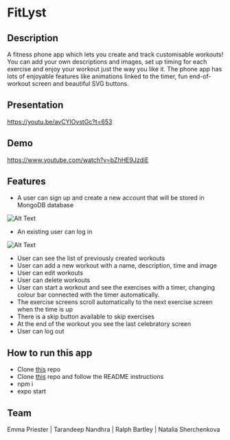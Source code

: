 # FitLyst

## Description
A fitness phone app which lets you create and track customisable workouts!
You can add your own descriptions and images, set up timing for each exercise and enjoy your workout just the way you like it.
The phone app has lots of enjoyable features like animations linked to the timer, fun end-of-workout screen and beautiful SVG buttons.

## Presentation
https://youtu.be/avCYlOvstGc?t=653

## Demo
https://www.youtube.com/watch?v=bZhHE9JzdiE

## Features

 - A user can sign up and create a new account that will be stored in MongoDB database
 
 ![Alt Text](https://j.gifs.com/WPQJ6X.gif)
 

- An existing user can log in 

 ![Alt Text](https://j.gifs.com/gpnoJl.gif)
 
- User can see the list of previously created workouts
- User can add a new workout with a name, description, time and image
- User can edit workouts
- User can delete workouts
- User can start a workout and see the exercises with a timer, changing colour bar connected with the timer automatically.
- The exercise screens scroll automatically to the next exercise screen when the time is up
- There is a skip button available to skip exercises
- At the end of the workout you see the last celebratory screen
- User can log out

## How to run this app

- Clone [this](https://github.com/TataSher/FitLyfe-React) repo
- Clone [this](https://github.com/TataSher/FitLyfe-Server) repo and follow the README instructions
- npm i
- expo start

## Team

Emma Priester | Tarandeep Nandhra | Ralph Bartley | Natalia Sherchenkova
